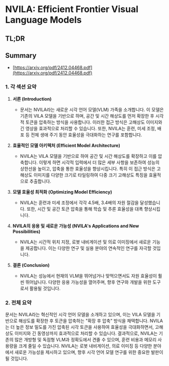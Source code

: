 # NVILA: Efficient Frontier Visual Language Models
## TL;DR
## Summary
- [https://arxiv.org/pdf/2412.04468.pdf](https://arxiv.org/pdf/2412.04468.pdf)

### 1. 각 섹션 요약

1. **서론 (Introduction)**
   - 문서는 NVILA라는 새로운 시각 언어 모델(VLM) 가족을 소개합니다. 이 모델은 기존의 VILA 모델을 기반으로 하며, 공간 및 시간 해상도를 먼저 확장한 후 시각적 토큰을 압축하는 방식을 사용합니다. 이러한 접근 방식은 고해상도 이미지와 긴 영상을 효과적으로 처리할 수 있습니다. 또한, NVILA는 훈련, 미세 조정, 배포 등 전체 생애 주기 동안 효율성을 극대화하는 연구를 포함합니다. 

2. **효율적인 모델 아키텍처 (Efficient Model Architecture)**
   - NVILA는 VILA 모델을 기반으로 하여 공간 및 시간 해상도를 확장하고 이를 압축합니다. 이렇게 하면 시각적 입력에서 더 많은 세부 사항을 보존하여 성능의 상한선을 높이고, 압축을 통한 효율성을 향상시킵니다. 특히 이 접근 방식은 고해상도 이미지를 다양한 크기로 타일링하여 다중 크기 고해상도 특징을 효율적으로 추출합니다.

3. **모델 효율성 최적화 (Optimizing Model Efficiency)**
   - NVILA는 훈련과 미세 조정에서 각각 4.5배, 3.4배의 자원 절감을 달성했습니다. 또한, 시간 및 공간 토큰 압축을 통해 학습 및 추론 효율성을 대폭 향상시킵니다.

4. **NVILA의 응용 및 새로운 가능성 (NVILA's Applications and New Possibilities)**
   - NVILA는 시간적 위치 지정, 로봇 내비게이션 및 의료 이미징에서 새로운 기능을 제공합니다. 이는 다양한 연구 및 실용 분야의 연속적인 연구를 자극할 것입니다.

5. **결론 (Conclusion)**
   - NVILA는 성능에서 현재의 VLM을 뛰어넘거나 맞먹으면서도 자원 효율성이 훨씬 뛰어납니다. 다양한 응용 가능성을 열어주며, 향후 연구와 개발을 위한 도구로서 활용될 것입니다.

### 2. 전체 요약

문서는 NVILA라는 혁신적인 시각 언어 모델을 소개하고 있으며, 이는 VILA 모델을 기반으로 해상도를 확장한 후 토큰을 압축하는 "확장 후 압축" 방식을 채택합니다. NVILA는 더 높은 정보 밀도를 가진 압축된 시각 토큰을 사용하여 효율성을 극대화하면서, 고해상도 이미지와 긴 동영상까지 효과적으로 처리할 수 있습니다. 결과적으로, NVILA는 기존의 많은 개방형 및 독점형 VLM과 정확도에서 견줄 수 있으며, 훈련 비용과 메모리 사용량을 크게 줄일 수 있습니다. NVILA는 로봇 내비게이션, 의료 이미징 등 다양한 분야에서 새로운 가능성을 제시하고 있으며, 향후 시각 언어 모델 연구를 위한 중요한 발판이 될 것입니다.